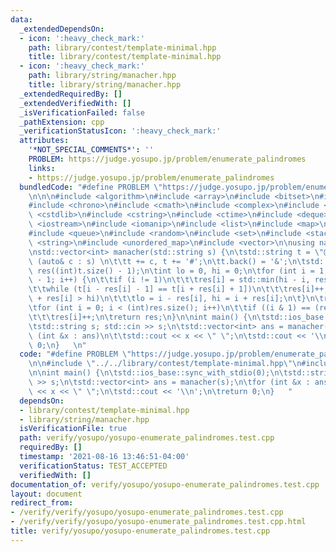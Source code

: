 ```yaml
---
data:
  _extendedDependsOn:
  - icon: ':heavy_check_mark:'
    path: library/contest/template-minimal.hpp
    title: library/contest/template-minimal.hpp
  - icon: ':heavy_check_mark:'
    path: library/string/manacher.hpp
    title: library/string/manacher.hpp
  _extendedRequiredBy: []
  _extendedVerifiedWith: []
  _isVerificationFailed: false
  _pathExtension: cpp
  _verificationStatusIcon: ':heavy_check_mark:'
  attributes:
    '*NOT_SPECIAL_COMMENTS*': ''
    PROBLEM: https://judge.yosupo.jp/problem/enumerate_palindromes
    links:
    - https://judge.yosupo.jp/problem/enumerate_palindromes
  bundledCode: "#define PROBLEM \"https://judge.yosupo.jp/problem/enumerate_palindromes\"\
    \n\n\n#include <algorithm>\n#include <array>\n#include <bitset>\n#include <cassert>\n\
    #include <chrono>\n#include <cmath>\n#include <complex>\n#include <cstdio>\n#include\
    \ <cstdlib>\n#include <cstring>\n#include <ctime>\n#include <deque>\n#include\
    \ <iostream>\n#include <iomanip>\n#include <list>\n#include <map>\n#include <numeric>\n\
    #include <queue>\n#include <random>\n#include <set>\n#include <stack>\n#include\
    \ <string>\n#include <unordered_map>\n#include <vector>\n\nusing namespace std;\n\
    \nstd::vector<int> manacher(std::string s) {\n\tstd::string t = \"@\";\n\tfor\
    \ (auto& c : s) \n\t\tt += c, t += '#';\n\tt.back() = '&';\n\tstd::vector<int>\
    \ res((int)t.size() - 1);\n\tint lo = 0, hi = 0;\n\tfor (int i = 1; i < (int)t.size()\
    \ - 1; i++) {\n\t\tif (i != 1)\n\t\t\tres[i] = std::min(hi - i, res[hi - i + lo]);\n\
    \t\twhile (t[i - res[i] - 1] == t[i + res[i] + 1])\n\t\t\tres[i]++;\n\t\tif (i\
    \ + res[i] > hi)\n\t\t\tlo = i - res[i], hi = i + res[i];\n\t}\n\tres.erase(res.begin());\n\
    \tfor (int i = 0; i < (int)res.size(); i++)\n\t\tif ((i & 1) == (res[i] & 1))\n\
    \t\t\tres[i]++;\n\treturn res;\n}\n\nint main() {\n\tstd::ios_base::sync_with_stdio(0);\n\
    \tstd::string s; std::cin >> s;\n\tstd::vector<int> ans = manacher(s);\n\tfor\
    \ (int &x : ans)\n\t\tstd::cout << x << \" \";\n\tstd::cout << '\\n';\n\treturn\
    \ 0;\n}   \n"
  code: "#define PROBLEM \"https://judge.yosupo.jp/problem/enumerate_palindromes\"\
    \n\n#include \"../../library/contest/template-minimal.hpp\"\n#include \"../../library/string/manacher.hpp\"\
    \n\nint main() {\n\tstd::ios_base::sync_with_stdio(0);\n\tstd::string s; std::cin\
    \ >> s;\n\tstd::vector<int> ans = manacher(s);\n\tfor (int &x : ans)\n\t\tstd::cout\
    \ << x << \" \";\n\tstd::cout << '\\n';\n\treturn 0;\n}   "
  dependsOn:
  - library/contest/template-minimal.hpp
  - library/string/manacher.hpp
  isVerificationFile: true
  path: verify/yosupo/yosupo-enumerate_palindromes.test.cpp
  requiredBy: []
  timestamp: '2021-08-16 13:46:51-04:00'
  verificationStatus: TEST_ACCEPTED
  verifiedWith: []
documentation_of: verify/yosupo/yosupo-enumerate_palindromes.test.cpp
layout: document
redirect_from:
- /verify/verify/yosupo/yosupo-enumerate_palindromes.test.cpp
- /verify/verify/yosupo/yosupo-enumerate_palindromes.test.cpp.html
title: verify/yosupo/yosupo-enumerate_palindromes.test.cpp
---
```

